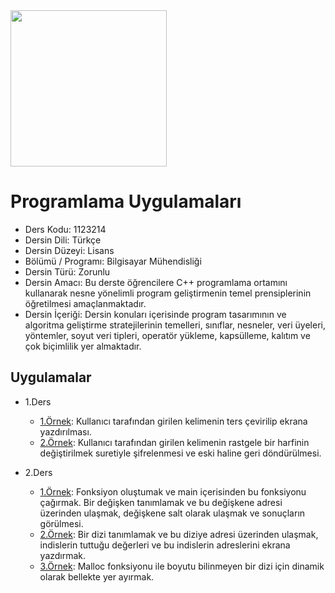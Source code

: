 <img src="https://github.com/wynioux/Iskenderun-Technical-University/blob/master/Documents/cpp.png" width="250" height="250">

# Programlama Uygulamaları

* Ders Kodu: 1123214
* Dersin Dili: Türkçe
* Dersin Düzeyi: Lisans
* Bölümü / Programı: Bilgisayar Mühendisliği
* Dersin Türü: Zorunlu
* Dersin Amacı: Bu derste öğrencilere C++ programlama ortamını kullanarak nesne yönelimli program geliştirmenin temel prensiplerinin öğretilmesi amaçlanmaktadır.
* Dersin İçeriği: Dersin konuları içerisinde program tasarımının ve algoritma geliştirme stratejilerinin temelleri, sınıflar, nesneler, veri üyeleri, yöntemler, soyut veri tipleri, operatör yükleme, kapsülleme, kalıtım ve çok biçimlilik yer almaktadır.

## Uygulamalar

* 1.Ders
  * [1.Örnek](https://github.com/wynioux/Iskenderun-Technical-University/blob/master/Lessons/PROGRAMLAMA%20UYGULAMALARI/ders1-ornek1.cpp): Kullanıcı tarafından girilen kelimenin ters çevirilip ekrana yazdırılması.
  * [2.Örnek](https://github.com/wynioux/Iskenderun-Technical-University/blob/master/Lessons/PROGRAMLAMA%20UYGULAMALARI/ders1-ornek2.cpp): Kullanıcı tarafından girilen kelimenin rastgele bir harfinin değiştirilmek suretiyle şifrelenmesi ve eski haline geri döndürülmesi.

* 2.Ders
  *  [1.Örnek](https://github.com/wynioux/Iskenderun-Technical-University/blob/master/Lessons/PROGRAMLAMA%20UYGULAMALARI/ders2-ornek1.cpp): Fonksiyon oluştumak ve main içerisinden bu fonksiyonu çağırmak. Bir değişken tanımlamak ve bu değişkene adresi üzerinden ulaşmak, değişkene salt olarak ulaşmak ve sonuçların görülmesi. 
  *  [2.Örnek](https://github.com/wynioux/Iskenderun-Technical-University/blob/master/Lessons/PROGRAMLAMA%20UYGULAMALARI/ders2-ornek2.cpp): Bir dizi tanımlamak ve bu diziye adresi üzerinden ulaşmak, indislerin tuttuğu değerleri ve bu indislerin adreslerini ekrana yazdırmak.
  *  [3.Örnek](https://github.com/wynioux/Iskenderun-Technical-University/blob/master/Lessons/PROGRAMLAMA%20UYGULAMALARI/ders2-ornek3.cpp): Malloc fonksiyonu ile boyutu bilinmeyen bir dizi için dinamik olarak bellekte yer ayırmak.